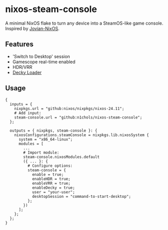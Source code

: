 # nixos-steam-console
A minimal NixOS flake to turn any device into a SteamOS-like game console. Inspired by [Jovian-NixOS](https://github.com/Jovian-Experiments/Jovian-NixOS).

## Features
- 'Switch to Desktop' session
- Gamescope real-time enabled
- HDR/VRR
- [Decky Loader](https://github.com/SteamDeckHomebrew/decky-loader)

## Usage
```nixos
{
  inputs = {
    nixpkgs.url = "github:nixos/nixpkgs/nixos-24.11";
    # Add input:
    steam-console.url = "github:n1chols/nixos-steam-console";
  };

  outputs = { nixpkgs, steam-console }: {
    nixosConfigurations.steamConsole = nixpkgs.lib.nixosSystem {
      system = "x86_64-linux";
      modules = [
        ...
        # Import module:
        steam-console.nixosModules.default
        ({ ... }: {
          # Configure options:
          steam-console = {
            enable = true;
            enableHDR = true;
            enableVRR = true;
            enableDecky = true;
            user = "your-user";
            desktopSession = "command-to-start-desktop";
          };
        })
      ];
    };
  };
}
```
